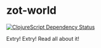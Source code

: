 # zot-world

[![ClojureScript Dependency Status](https://versions.deps.co/crteal/zot-world/status.svg)](https://versions.deps.co/crteal/zot-world)

Extry! Extry! Read all about it!

